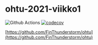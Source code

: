 # ohtu-2021-viikko1

![Github Actions](https://github.com/FinThunderstorm/ohtu-2021-viikko1/workflows/CI/badge.svg) [![codecov](https://codecov.io/gh/FinThunderstorm/ohtu-2021-viikko1/branch/main/graph/badge.svg?token=tB3ZeLtIIq)](https://codecov.io/gh/FinThunderstorm/ohtu-2021-viikko1)

[https://github.com/FinThunderstorm/ohtu](https://github.com/FinThunderstorm/ohtu)
